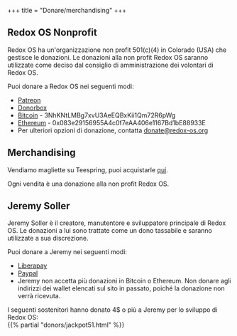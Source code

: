 +++
title = "Donare/merchandising"
+++

## Redox OS Nonprofit

Redox OS ha un'organizzazione non profit 501(c)(4) in Colorado (USA) che gestisce le donazioni. Le donazioni alla non profit Redox OS saranno utilizzate come deciso dal consiglio di amministrazione dei volontari di Redox OS.

Puoi donare a Redox OS nei seguenti modi:

- [Patreon](https://www.patreon.com/redox_os)  
- [Donorbox](https://donorbox.org/redox-os)  
- [Bitcoin](https://bitcoin.org/) - 3NhKNtLMBg7xvU3AeEQBxKii1Qm72R6pWg  
- [Ethereum](https://ethereum.org/en/) - 0x083e29156955A4c0f7eAA406e1167Bd1bE88933E  
- Per ulteriori opzioni di donazione, contatta donate@redox-os.org  

## Merchandising

Vendiamo magliette su Teespring, puoi acquistarle [qui](https://redox-os.creator-spring.com/).

Ogni vendita è una donazione alla non profit Redox OS.

## Jeremy Soller

Jeremy Soller è il creatore, manutentore e sviluppatore principale di Redox OS. Le donazioni a lui sono trattate come un dono tassabile e saranno utilizzate a sua discrezione.

Puoi donare a Jeremy nei seguenti modi:

- [Liberapay](https://liberapay.com/redox_os)  
- [Paypal](https://www.paypal.me/redoxos)  
- Jeremy non accetta più donazioni in Bitcoin o Ethereum. Non donare agli indirizzi dei wallet elencati sul sito in passato, poiché la donazione non verrà ricevuta.

I seguenti sostenitori hanno donato 4$ o più a Jeremy per lo sviluppo di Redox OS:  
{{% partial "donors/jackpot51.html" %}}

